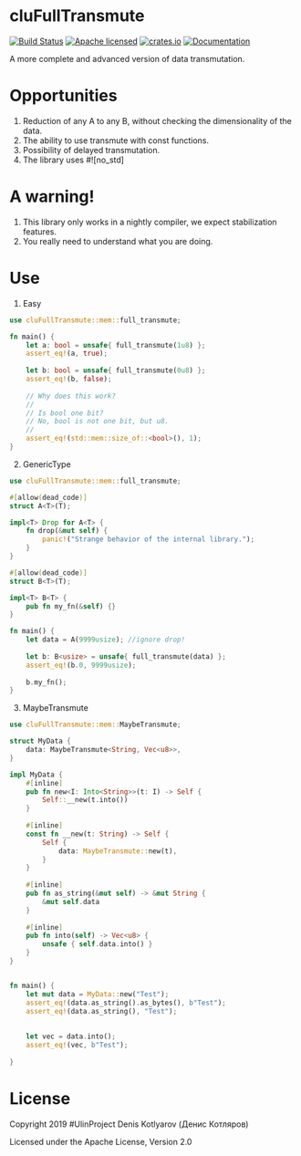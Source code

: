 # cluFullTransmute
[![Build Status](https://travis-ci.org/clucompany/cluFullTransmute.svg?branch=master)](https://travis-ci.org/clucompany/cluFullTransmute)
[![Apache licensed](https://img.shields.io/badge/license-Apache%202.0-blue.svg)](./LICENSE)
[![crates.io](http://meritbadge.herokuapp.com/cluFullTransmute)](https://crates.io/crates/cluFullTransmute)
[![Documentation](https://docs.rs/cluFullTransmute/badge.svg)](https://docs.rs/cluFullTransmute)

A more complete and advanced version of data transmutation.

# Opportunities
1. Reduction of any A to any B, without checking the dimensionality of the data.
2. The ability to use transmute with const functions.
3. Possibility of delayed transmutation.
4. The library uses #![no_std]

# A warning!

1. This library only works in a nightly compiler, we expect stabilization features.
2. You really need to understand what you are doing.


# Use

1. Easy

```rust
use cluFullTransmute::mem::full_transmute;

fn main() {
	let a: bool = unsafe{ full_transmute(1u8) };
	assert_eq!(a, true);
	
	let b: bool = unsafe{ full_transmute(0u8) };
	assert_eq!(b, false);
	
	// Why does this work?
	//
	// Is bool one bit?
	// No, bool is not one bit, but u8.
	//
	assert_eq!(std::mem::size_of::<bool>(), 1);
}
```

2. GenericType

```rust
use cluFullTransmute::mem::full_transmute;

#[allow(dead_code)]
struct A<T>(T);

impl<T> Drop for A<T> {
	fn drop(&mut self) {
		panic!("Strange behavior of the internal library.");
	}
}

#[allow(dead_code)]
struct B<T>(T);

impl<T> B<T> {
	pub fn my_fn(&self) {}
}

fn main() {
	let data = A(9999usize); //ignore drop!
	
	let b: B<usize> = unsafe{ full_transmute(data) };
	assert_eq!(b.0, 9999usize);
	
	b.my_fn();
}
```

3. MaybeTransmute

```rust
use cluFullTransmute::mem::MaybeTransmute;

struct MyData {
	data: MaybeTransmute<String, Vec<u8>>,
}

impl MyData {
	#[inline]
	pub fn new<I: Into<String>>(t: I) -> Self {
		Self::__new(t.into())	
	}
	
	#[inline]
	const fn __new(t: String) -> Self {
		Self {
			data: MaybeTransmute::new(t),	
		}	
	}
	
	#[inline]
	pub fn as_string(&mut self) -> &mut String {
		&mut self.data
	}
	
	#[inline]
	pub fn into(self) -> Vec<u8> {
		unsafe { self.data.into() }
	}
}


fn main() {
	let mut data = MyData::new("Test");
	assert_eq!(data.as_string().as_bytes(), b"Test");
	assert_eq!(data.as_string(), "Test");
	
	
	let vec = data.into();
	assert_eq!(vec, b"Test");
	
}
```

# License

Copyright 2019 #UlinProject Denis Kotlyarov (Денис Котляров)

Licensed under the Apache License, Version 2.0
